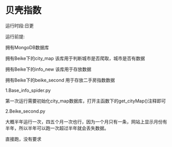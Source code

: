# 贝壳指数

运行时段:日更

运行前提:

拥有MongoDB数据库

拥有Beike下的city_map 该库用于判断城市是否爬取，城市是否有数据

拥有Beike下的info_new 该库用于存放数据

拥有Beike下的beike_second 用于存放二手房指数数据

1.Base_info_spider.py

第一次运行需要初始化city_map数据库，打开主函数下的get_cityMap()注释即可



2.Beike_second.py

大概半年运行一次，四五个月一次也行，因为一个月只有一条，网站上显示月份有半年，所以半年可以跑一次超过半年就会丢失数据。

直接跑，没有要求

